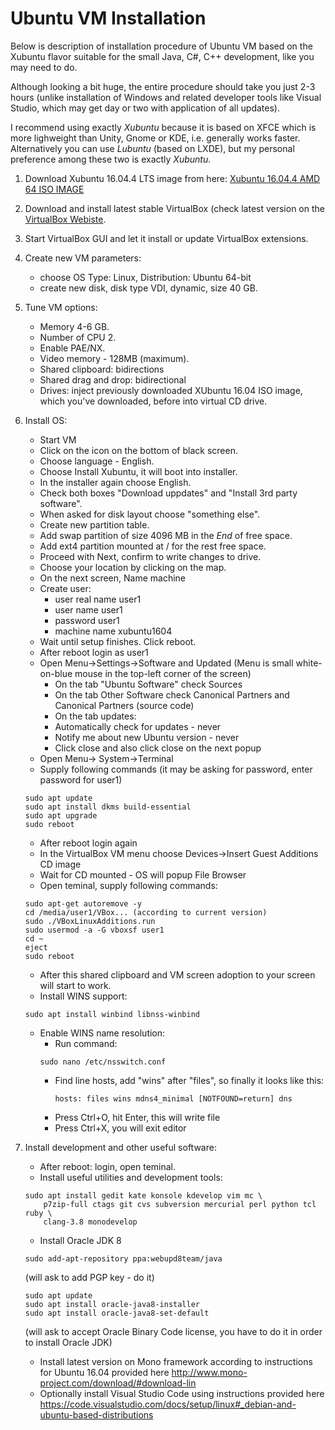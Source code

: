# Ubuntu VM Installation

Below is description of installation procedure of Ubuntu VM based on the
Xubuntu flavor suitable for the small Java, C\#, C++ development, like you may
need to do.

Although looking a bit huge, the entire procedure should take you
just 2-3 hours (unlike installation of Windows and related developer tools like
Visual Studio, which may get day or two with application of all updates).

I recommend using exactly *Xubuntu* because it is based on XFCE which is
more lighweight than Unity, Gnome or KDE, i.e. generally works faster.
Alternatively you can use *Lubuntu* (based on LXDE), but my personal preference
among these two is exactly *Xubuntu*.

1. Download Xubuntu 16.04.4 LTS image from here: [Xubuntu 16.04.4 AMD 64 ISO IMAGE](http://mirror.us.leaseweb.net/ubuntu-cdimage/xubuntu/releases/16.04/release/xubuntu-16.04.4-desktop-amd64.iso)
2. Download and install latest stable VirtualBox (check latest version on the
   [VirtualBox Webiste](https://www.virtualbox.org).
3. Start VirtualBox GUI and let it install or update VirtualBox extensions.
4. Create new VM parameters:
    - choose OS Type: Linux, Distribution: Ubuntu 64-bit
    - create new disk, disk type VDI, dynamic, size 40 GB.
5. Tune VM options:
    - Memory 4-6 GB.
    - Number of CPU 2.
    - Enable PAE/NX.
    - Video memory - 128MB (maximum).
    - Shared clipboard: bidirections
    - Shared drag and drop: bidirectional
    - Drives: inject previously downloaded XUbuntu 16.04 ISO image, which
      you've downloaded, before into virtual CD drive.
6. Install OS:
    - Start VM
    - Click on the icon on the bottom of black screen.
    - Choose language - English.
    - Choose Install Xubuntu, it will boot into installer.
    - In the installer again choose English.
    - Check both boxes "Download uppdates" and "Install 3rd party software".
    - When asked for disk layout choose "something else".
    - Create new partition table.
    - Add swap partition of size 4096 MB in the *End* of free space.
    - Add ext4 partition mounted at / for the rest free space.
    - Proceed with Next, confirm to write changes to drive.
    - Choose your location by clicking on the map.
    - On the next screen, Name machine
    - Create user:
        - user real name user1
        - user name user1
        - password user1
        - machine name xubuntu1604
    - Wait until setup finishes. Click reboot.
    - After reboot login as user1
    - Open Menu-\>Settings-\>Software and Updated (Menu is small white-on-blue
    mouse in the top-left corner of the screen)
        - On the tab "Ubuntu Software" check Sources
        - On the tab Other Software check Canonical Partners and  Canonical
          Partners (source code)
        - On the tab updates:
        - Automatically check for updates - never
        - Notify me about new Ubuntu version - never
        - Click close and also click close on the next popup
    - Open Menu-\> System-\>Terminal
    - Supply following commands (it may be asking for password, enter password for
    user1)
    ```shell
    sudo apt update
    sudo apt install dkms build-essential
    sudo apt upgrade
    sudo reboot
    ```
    - After reboot login again
    - In the VirtualBox VM menu choose Devices-\>Insert Guest Additions CD image
    - Wait for CD mounted - OS will popup File Browser
    - Open teminal, supply following commands:
    ```shell
    sudo apt-get autoremove -y
    cd /media/user1/VBox... (according to current version)
    sudo ./VBoxLinuxAdditions.run
    sudo usermod -a -G vboxsf user1
    cd ~
    eject
    sudo reboot
    ```
    - After this shared clipboard and VM screen adoption to your screen will
        start to work.
    - Install WINS support:
    ```shell
    sudo apt install winbind libnss-winbind
    ```
    - Enable WINS name resolution:
        - Run command:
        ```shell
        sudo nano /etc/nsswitch.conf
        ```
        - Find line hosts, add "wins" after "files", so finally it looks
            like this:
            ```text
            hosts: files wins mdns4_minimal [NOTFOUND=return] dns
            ```
        - Press Ctrl+O, hit Enter, this will write file
        - Press Ctrl+X, you will exit editor

7. Install development and other useful software:
    - After reboot: login, open teminal.
    - Install useful utilities and development tools:
    ```shell
    sudo apt install gedit kate konsole kdevelop vim mc \
        p7zip-full ctags git cvs subversion mercurial perl python tcl ruby \
        clang-3.8 monodevelop
    ```
    - Install Oracle JDK 8
    ```shell
    sudo add-apt-repository ppa:webupd8team/java
    ```
    (will ask to add PGP key - do it)
    ```shell
    sudo apt update
    sudo apt install oracle-java8-installer
    sudo apt install oracle-java8-set-default
    ```
    (will ask to accept Oracle Binary Code license, you have to do it in order to install Oracle JDK)
    - Install latest version on Mono framework according to instructions for Ubuntu 16.04 provided here http://www.mono-project.com/download/#download-lin
    - Optionally install Visual Studio Code using instructions provided here https://code.visualstudio.com/docs/setup/linux#_debian-and-ubuntu-based-distributions

